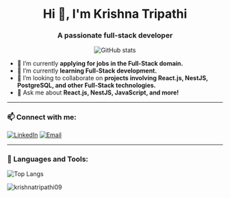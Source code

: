 <h1 align="center">Hi 👋, I'm Krishna Tripathi</h1>
<h3 align="center">A passionate full-stack developer</h3>

<p align="center">
  <img src="https://github-readme-stats.vercel.app/api?username=Krishnatripathi09&show_icons=true&theme=dark" alt="GitHub stats" />
</p>

- 🔭 I’m currently **applying for jobs in the Full-Stack domain.**
- 🌱 I’m currently **learning Full-Stack development.**
- 👯 I’m looking to collaborate on **projects involving React.js, NestJS, PostgreSQL, and other Full-Stack technologies.**
- 💬 Ask me about **React.js, NestJS, JavaScript, and more!**
 

---

### 📫 Connect with me:
[![LinkedIn](https://img.shields.io/badge/-LinkedIn-blue?style=flat&logo=linkedin)](https://www.linkedin.com/in/yourprofile)
[![Email](https://img.shields.io/badge/-Email-D14836?style=flat&logo=gmail&logoColor=white)](mailto:Krishnatripathi158@gmail.com)

---

### 🚀 Languages and Tools:
![Top Langs](https://github-readme-stats.vercel.app/api/top-langs/?username=anuraghazra&layout=compact)
<p><img align="center" src="https://github-readme-streak-stats.herokuapp.com/? user=Krishnatripathi09&" alt="krishnatripathi09"/></p>

